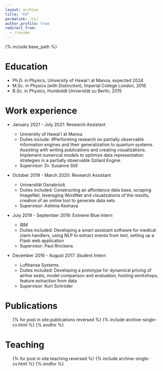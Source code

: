 ```yaml
---
layout: archive
title: "CV"
permalink: /cv/
author_profile: true
redirect_from:
  - /resume
---
```


{% include base_path %}

Education
======
<!-- * M.Sc. in Cognitive Science, Universität Osnabrück, 2020 (expected) -->
* Ph.D. in Physics, University of Hawai'i at Manoa, expected 2024
* M.Sc. in Physics (with Distinction), Imperial College London, 2016
* B.Sc. in Physics, Humboldt Universität zu Berlin, 2015

Work experience
======
* January 2021 - July 2021: Research Assistant
  * University of Hawai'i at Manoa
  * Duties include: #Performing research on partially observable information engines and their generalization to quantum systems. Assisting with writing publications and creating visualizations. Implement numerical models to optimize data representation strategies in a partially observable Szilard Engine.  
  * Supervisor: Dr. Susanne Still

* October 2019 - March 2020: Research Assistant
  * Universität Osnabrück
  * Duties included: Constructing an affordance data base, scraping ImageNet, leveraging WordNet and visualizations of the results, creation of an online tool to generate data sets
  * Supervisor: Ashima Keshava

* July 2019 - September 2019: Extreme Blue Intern
  * IBM
  * Duties included: Developing a smart assistant software for medical claim handlers, using NLP to extract events from text, setting up a Flask web application
  * Supervisor: Paul Rinckens

* December 2016 - August 2017: Student Intern
  * Lufthansa Systems
  * Duties included: Developing a prototype for dynamical pricing of airline seats, model comparison and evaluation, hosting workshops, feature extraction from data
  * Supervisor: Kurt Schröder

<!-- Skills
======
* Quantum Physics
  * Quantum Optics
  * Quantum Information Theory
  * Foundations of Quantum Theory
* Mathematics
  * Advanced Analysis
  * Linear Algebra
  * Functional Analysis
* Programming
  * Python
  * R
  * Matlab
* Basic Neuroscience
* Deep Learning (Theory and practical implementations) -->

Publications
======
  <ul>{% for post in site.publications reversed %}
    {% include archive-single-cv.html %}
  {% endfor %}</ul>

<!-- Talks
======
  <ul>{% for post in site.talks %}
    {% include archive-single-talk-cv.html %}
  {% endfor %}</ul> -->

Teaching
======
  <ul>{% for post in site.teaching reversed %}
    {% include archive-single-cv.html %}
  {% endfor %}</ul>

<!-- Service and leadership
======
* Currently signed in to 43 different slack teams -->
